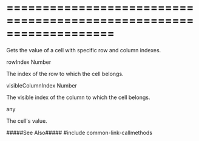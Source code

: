 ===================================================================
===================================================================

<!--shortDescription-->
Gets the value of a cell with specific row and column indexes.
<!--/shortDescription-->

<!--paramName1-->rowIndex<!--/paramName1-->
<!--paramType1-->Number<!--/paramType1-->
<!--paramDescription1-->
The index of the row to which the cell belongs.
<!--/paramDescription1-->

<!--paramName2-->visibleColumnIndex<!--/paramName2-->
<!--paramType2-->Number<!--/paramType2-->
<!--paramDescription2-->
The visible index of the column to which the cell belongs.
<!--/paramDescription2-->

<!--returnType-->any<!--/returnType-->
<!--returnDescription-->
The cell's value.
<!--/returnDescription-->

<!--fullDescription-->
#####See Also#####
#include common-link-callmethods
<!--/fullDescription-->